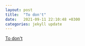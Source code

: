```yaml
---
layout: post
title:  "To don't"
date:   2021-09-11 22:10:48 +0300
categories: jekyll update
---
```

[To don't](https://crazymarvin.com/to-dont/)
